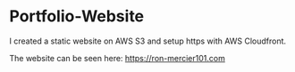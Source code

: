 # Portfolio-Website
I created a static website on AWS S3 and setup https with AWS Cloudfront.

The website can be seen here: https://ron-mercier101.com
